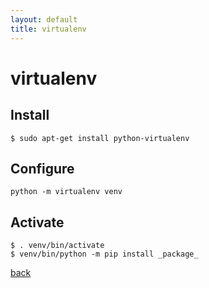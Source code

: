 ```yaml
---
layout: default
title: virtualenv
---
```


# virtualenv

## Install

```
$ sudo apt-get install python-virtualenv
```

## Configure

```
python -m virtualenv venv
```

## Activate
```
$ . venv/bin/activate
$ venv/bin/python -m pip install _package_
```

[back](../)
